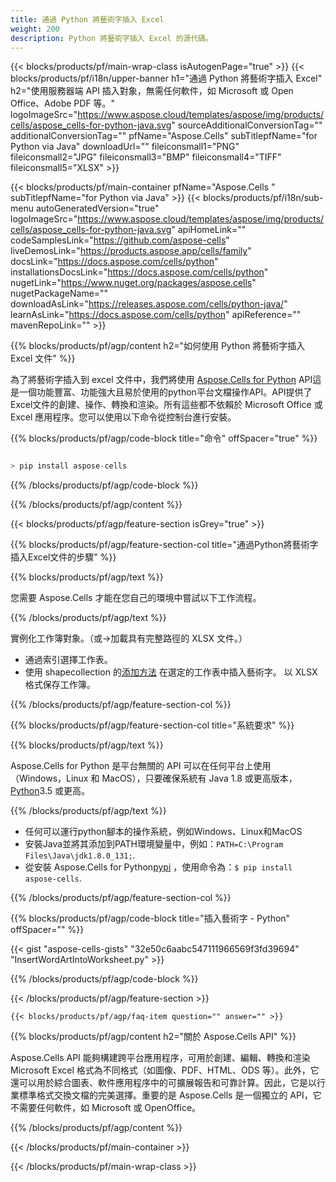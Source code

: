 ```yaml
---
title: 通過 Python 將藝術字插入 Excel
weight: 200
description: Python 將藝術字插入 Excel 的源代碼。
---
```

{{< blocks/products/pf/main-wrap-class isAutogenPage="true" >}}
{{< blocks/products/pf/i18n/upper-banner h1="通過 Python 將藝術字插入 Excel" h2="使用服務器端 API 插入對象，無需任何軟件，如 Microsoft 或 Open Office、Adobe PDF 等。" logoImageSrc="https://www.aspose.cloud/templates/aspose/img/products/cells/aspose_cells-for-python-java.svg" sourceAdditionalConversionTag="" additionalConversionTag="" pfName="Aspose.Cells" subTitlepfName="for Python via Java" downloadUrl="" fileiconsmall1="PNG" fileiconsmall2="JPG" fileiconsmall3="BMP" fileiconsmall4="TIFF" fileiconsmall5="XLSX" >}}

{{< blocks/products/pf/main-container pfName="Aspose.Cells " subTitlepfName="for Python via Java" >}}
{{< blocks/products/pf/i18n/sub-menu autoGeneratedVersion="true" logoImageSrc="https://www.aspose.cloud/templates/aspose/img/products/cells/aspose_cells-for-python-java.svg" apiHomeLink="" codeSamplesLink="https://github.com/aspose-cells" liveDemosLink="https://products.aspose.app/cells/family" docsLink="https://docs.aspose.com/cells/python" installationsDocsLink="https://docs.aspose.com/cells/python" nugetLink="https://www.nuget.org/packages/aspose.cells" nugetPackageName="" downloadAsLink="https://releases.aspose.com/cells/python-java/" learnAsLink="https://docs.aspose.com/cells/python" apiReference="" mavenRepoLink="" >}}

{{% blocks/products/pf/agp/content h2="如何使用 Python 將藝術字插入 Excel 文件" %}}

為了將藝術字插入到 excel 文件中，我們將使用
 [Aspose.Cells for Python](https://pypi.org/project/aspose-cells/) 
 API這是一個功能豐富、功能強大且易於使用的python平台文檔操作API。API提供了Excel文件的創建、操作、轉換和渲染。所有這些都不依賴於 Microsoft Office 或 Excel 應用程序。您可以使用以下命令從控制台進行安裝。

{{% blocks/products/pf/agp/code-block title="命令" offSpacer="true" %}}

```cs

> pip install aspose-cells

```

{{% /blocks/products/pf/agp/code-block %}}

{{% /blocks/products/pf/agp/content %}}

{{< blocks/products/pf/agp/feature-section isGrey="true" >}}

{{% blocks/products/pf/agp/feature-section-col title="通過Python將藝術字插入Excel文件的步驟" %}}

{{% blocks/products/pf/agp/text %}}

您需要 Aspose.Cells 才能在您自己的環境中嘗試以下工作流程。

{{% /blocks/products/pf/agp/text %}}

實例化工作簿對象。（或->加載具有完整路徑的 XLSX 文件。）
+ 通過索引選擇工作表。
 + 使用 shapecollection 的[添加方法](https://reference.aspose.com/cells/java/com.aspose.cells/shapecollection#addWordArt(int,%20java.lang.String,%20int,%20int,%20int,%20int,%20int,%20int)) 在選定的工作表中插入藝術字。
以 XLSX 格式保存工作簿。

{{% /blocks/products/pf/agp/feature-section-col %}}

{{% blocks/products/pf/agp/feature-section-col title="系統要求" %}}

{{% blocks/products/pf/agp/text %}}

 Aspose.Cells for Python 是平台無關的 API 可以在任何平台上使用（Windows，Linux 和 MacOS），只要確保系統有 Java 1.8 或更高版本，[Python](https://www.python.org/downloads/)3.5 或更高。
 
{{% /blocks/products/pf/agp/text %}}

- 任何可以運行python腳本的操作系統，例如Windows、Linux和MacOS
- 安裝Java並將其添加到PATH環境變量中，例如：<code>PATH=C:\Program Files\Java\jdk1.8.0_131;</code>.
- 從安裝 Aspose.Cells for Python<a href="https://pypi.org/project/aspose-cells/">pypi</a> ，使用命令為：<code>$ pip install aspose-cells</code>.

{{% /blocks/products/pf/agp/feature-section-col %}}

{{% blocks/products/pf/agp/code-block title="插入藝術字 - Python" offSpacer="" %}}

{{< gist "aspose-cells-gists" "32e50c6aabc547111966569f3fd39694" "InsertWordArtIntoWorksheet.py" >}}

{{% /blocks/products/pf/agp/code-block %}}

{{< /blocks/products/pf/agp/feature-section >}}

    {{< blocks/products/pf/agp/faq-item question="" answer="" >}}
 

<!-- aboutfile Starts -->

{{% blocks/products/pf/agp/content h2="關於 Aspose.Cells API" %}}

Aspose.Cells API 能夠構建跨平台應用程序，可用於創建、編輯、轉換和渲染 Microsoft Excel 格式為不同格式（如圖像、PDF、HTML、ODS 等）。此外，它還可以用於綜合圖表、軟件應用程序中的可擴展報告和可靠計算。因此，它是以行業標準格式交換文檔的完美選擇。重要的是 Aspose.Cells 是一個獨立的 API，它不需要任何軟件，如 Microsoft 或 OpenOffice。

{{% /blocks/products/pf/agp/content %}}



<!-- aboutfile Ends -->
<!--
{{< blocks/products/pf/agp/other-supported-section title="Other Supported Splitting Formats" subTitle="Using C#, One can also split large file into chunks of many other file formats including." >}}

{{< blocks/products/pf/agp/other-supported-section-item href="https://products.aspose.com/cells/net/splitter/ods/" name="ODS" description="OpenDocument Spreadsheet File" >}}
{{< blocks/products/pf/agp/other-supported-section-item href="https://products.aspose.com/cells/net/splitter/xls/" name="XLS" description="Excel Binary Format" >}}
{{< blocks/products/pf/agp/other-supported-section-item href="https://products.aspose.com/cells/net/splitter/xlsb/" name="XLSB" description="Binary Excel Workbook File" >}}
{{< blocks/products/pf/agp/other-supported-section-item href="https://products.aspose.com/cells/net/splitter/xlsm/" name="XLSM" description="Spreadsheet File" >}}

{{< /blocks/products/pf/agp/other-supported-section >}}

-->

{{< /blocks/products/pf/main-container >}}
    
{{< /blocks/products/pf/main-wrap-class >}}

